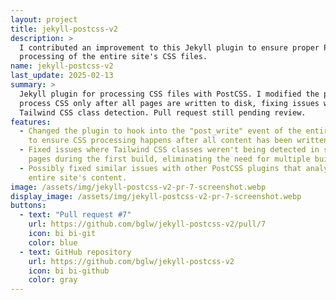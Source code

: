 ```yaml
---
layout: project
title: jekyll-postcss-v2
description: >
  I contributed an improvement to this Jekyll plugin to ensure proper PostCSS
  processing of the entire site's CSS files.
name: jekyll-postcss-v2
last_update: 2025-02-13
summary: >
  Jekyll plugin for processing CSS files with PostCSS. I modified the plugin to
  process CSS only after all pages are written to disk, fixing issues with
  Tailwind CSS class detection. Pull request still pending review.
features:
  - Changed the plugin to hook into the "post_write" event of the entire site
    to ensure CSS processing happens after all content has been written to disk.
  - Fixed issues where Tailwind CSS classes weren't being detected in several
    pages during the first build, eliminating the need for multiple build steps.
  - Possibly fixed similar issues with other PostCSS plugins that analyze the
    entire site's content.
image: /assets/img/jekyll-postcss-v2-pr-7-screenshot.webp
display_image: /assets/img/jekyll-postcss-v2-pr-7-screenshot.webp
buttons:
  - text: "Pull request #7"
    url: https://github.com/bglw/jekyll-postcss-v2/pull/7
    icon: bi bi-git
    color: blue
  - text: GitHub repository
    url: https://github.com/bglw/jekyll-postcss-v2
    icon: bi bi-github
    color: gray
---
```

